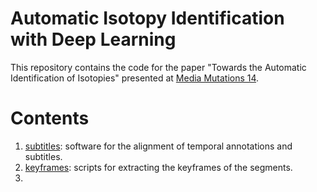 # Automatic Isotopy Identification with Deep Learning

This repository contains the code for the paper "Towards the Automatic Identification of Isotopies" presented at [Media Mutations 14](https://www.mediamutations.org/).

# Contents

1. [subtitles](https://github.com/TinfFoil/isotopy-identification/tree/main/subtitles): software for the alignment of temporal annotations and subtitles.
2. [keyframes](https://github.com/TinfFoil/isotopy-identification/tree/main/keyframes): scripts for extracting the keyframes of the segments.
3. 

